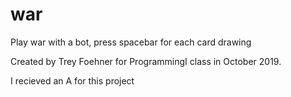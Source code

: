 # war
Play war with a bot, press spacebar for each card drawing

Created by Trey Foehner for ProgrammingI class in October 2019.

I recieved an A for this project
